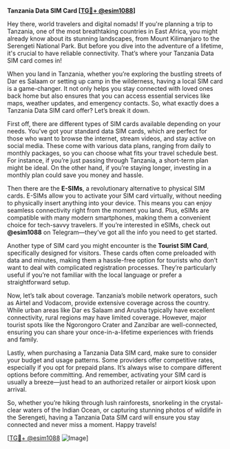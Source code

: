 **Tanzania Data SIM Card [[TG💪+ @esim1088](https://t.me/s/esim1088)]**

Hey there, world travelers and digital nomads! If you're planning a trip to Tanzania, one of the most breathtaking countries in East Africa, you might already know about its stunning landscapes, from Mount Kilimanjaro to the Serengeti National Park. But before you dive into the adventure of a lifetime, it's crucial to have reliable connectivity. That’s where your Tanzania Data SIM card comes in!

When you land in Tanzania, whether you’re exploring the bustling streets of Dar es Salaam or setting up camp in the wilderness, having a local SIM card is a game-changer. It not only helps you stay connected with loved ones back home but also ensures that you can access essential services like maps, weather updates, and emergency contacts. So, what exactly does a Tanzania Data SIM card offer? Let’s break it down.

First off, there are different types of SIM cards available depending on your needs. You’ve got your standard data SIM cards, which are perfect for those who want to browse the internet, stream videos, and stay active on social media. These come with various data plans, ranging from daily to monthly packages, so you can choose what fits your travel schedule best. For instance, if you’re just passing through Tanzania, a short-term plan might be ideal. On the other hand, if you’re staying longer, investing in a monthly plan could save you money and hassle.

Then there are the **E-SIMs**, a revolutionary alternative to physical SIM cards. E-SIMs allow you to activate your SIM card virtually, without needing to physically insert anything into your device. This means you can enjoy seamless connectivity right from the moment you land. Plus, eSIMs are compatible with many modern smartphones, making them a convenient choice for tech-savvy travelers. If you’re interested in eSIMs, check out **@esim1088** on Telegram—they’ve got all the info you need to get started.

Another type of SIM card you might encounter is the **Tourist SIM Card**, specifically designed for visitors. These cards often come preloaded with data and minutes, making them a hassle-free option for tourists who don’t want to deal with complicated registration processes. They’re particularly useful if you’re not familiar with the local language or prefer a straightforward setup.

Now, let’s talk about coverage. Tanzania’s mobile network operators, such as Airtel and Vodacom, provide extensive coverage across the country. While urban areas like Dar es Salaam and Arusha typically have excellent connectivity, rural regions may have limited coverage. However, major tourist spots like the Ngorongoro Crater and Zanzibar are well-connected, ensuring you can share your once-in-a-lifetime experiences with friends and family.

Lastly, when purchasing a Tanzania Data SIM card, make sure to consider your budget and usage patterns. Some providers offer competitive rates, especially if you opt for prepaid plans. It’s always wise to compare different options before committing. And remember, activating your SIM card is usually a breeze—just head to an authorized retailer or airport kiosk upon arrival.

So, whether you’re hiking through lush rainforests, snorkeling in the crystal-clear waters of the Indian Ocean, or capturing stunning photos of wildlife in the Serengeti, having a Tanzania Data SIM card will ensure you stay connected and never miss a moment. Happy travels!

[[TG💪+ @esim1088](https://t.me/s/esim1088) ![Image](https://i.postimg.cc/Y0z9fWf4/image.png)]